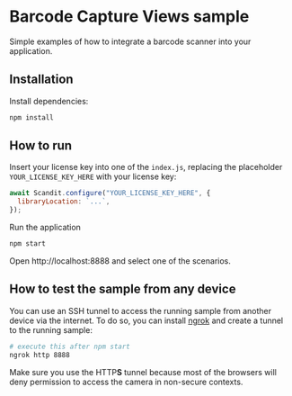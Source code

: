 # Barcode Capture Views sample

Simple examples of how to integrate a barcode scanner into your application.

## Installation

Install dependencies:

```bash
npm install
```

## How to run

Insert your license key into one of the `index.js`, replacing the placeholder `YOUR_LICENSE_KEY_HERE` with your license key:

```js
await Scandit.configure("YOUR_LICENSE_KEY_HERE", {
  libraryLocation: `...`,
});
```

Run the application

```bash
npm start
```

Open http://localhost:8888 and select one of the scenarios.

## How to test the sample from any device

You can use an SSH tunnel to access the running sample from another device via the internet. To do so, you can install [ngrok](https://ngrok.com/) and create a tunnel to the running sample:

```bash
# execute this after npm start
ngrok http 8888
```

Make sure you use the HTTP**S** tunnel because most of the browsers will deny permission to access the camera in non-secure contexts.
